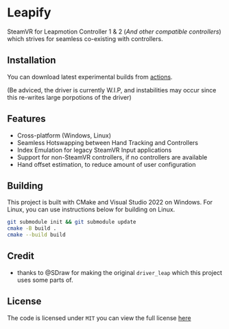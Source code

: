 # Leapify

SteamVR for Leapmotion Controller 1 & 2 (*And other compatible controllers*) which strives for seamless co-existing with controllers.

## Installation

You can download latest experimental builds from [actions](https://github.com/Nyabsi/driver_leapify/actions).

(Be adviced, the driver is currently W.I.P, and instabilities may occur since this re-writes large porpotions of the driver)

## Features

- Cross-platform (Windows, Linux)
- Seamless Hotswapping between Hand Tracking and Controllers
- Index Emulation for legacy SteamVR Input applications
- Support for non-SteamVR controllers, if no controllers are available
- Hand offset estimation, to reduce amount of user configuration

## Building

This project is built with CMake and Visual Studio 2022 on Windows. For Linux, you can use instructions below for building on Linux.

```sh
git submodule init && git submodule update
cmake -B build .
cmake --build build
```

## Credit

- thanks to @SDraw for making the original `driver_leap` which this project uses some parts of.

## License

The code is licensed under `MIT` you can view the full license [here](LICENSE.md)
